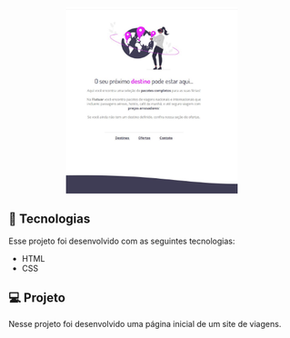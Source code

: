 <p align="center">
  <img alt="Preview do projeto desenvolvido." src="preview/imgdosite.JPG" width="60%">
</p>


## 🚀 Tecnologias

Esse projeto foi desenvolvido com as seguintes tecnologias:

- HTML
- CSS

## 💻 Projeto

Nesse projeto foi desenvolvido uma página inicial de um site de viagens.
